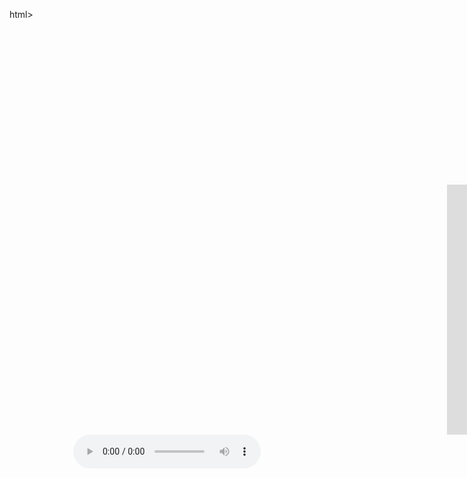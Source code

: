 html>
<head>
<title>Емельяненко вернулся</title>
<link rel="icon" href="favicon.ico">
</head>
<body background="111.jpg">
<div>
<div style="position: absolute;color:white;font-size:2em;padding-left:750px;"
Можгин Евгений <br>Спиридонов Иван<br>Торопов Максим<br>Трофимцев Егор<br>Фаузиев Данил<br>Хомяков Валерий<br>Чугунов Дамир<br>
</div>
<iframe width="500" height="400" src="https://www.youtube.com/embed/t3Wi_064COA" title="YouTube video player" frameborder="0" allow="accelerometer; autoplay; clipboard-write; encrypted-media; gyroscope; picture-in-picture" allowfullscreen="" style="
    padding-top: 250px;
    padding-left: 700px;
"></iframe></br><center>
 <audio controls src="audio/2.mp3" type="audio/mpeg">
  </audio></center>
</body>
</html>
